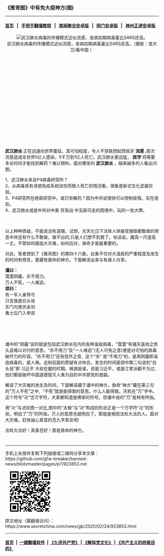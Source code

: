 ### 《推背图》中有免大疫神方(图)
------------------------

#### [首页](https://github.com/gfw-breaker/banned-news/blob/master/README.md) &nbsp;&nbsp;|&nbsp;&nbsp; [手把手翻墙教程](https://github.com/gfw-breaker/guides/wiki) &nbsp;&nbsp;|&nbsp;&nbsp; [禁闻聚合安卓版](https://github.com/gfw-breaker/bn-android) &nbsp;&nbsp;|&nbsp;&nbsp; [网门安卓版](https://github.com/oGate2/oGate) &nbsp;&nbsp;|&nbsp;&nbsp; [神州正道安卓版](https://github.com/SzzdOgate/update) 



<div class="article_right" style="fone-color:#000">
 <p style="text-align:center">
  <img alt="武汉肺炎病毒的传播模式近似流感，发病初期病毒量比SARS还高。" src="//img3.secretchina.com/pic/2020/2-21/p2632261a218247176-ss.jpg" style="height:337px; width:600px"/>
  <br>
   武汉肺炎病毒的传播模式近似流感，发病初期病毒量比SARS还高。（摄影：庞大卫/看中国 ）
   <span id="hideid" name="hideid" style="color:red;display:none;">
    <span href="https://www.secretchina.com">
    </span>
   </span>
  </br>
 </p>
 <div id="txt-mid1-t21-2017">
  <ins class="adsbygoogle" data-ad-client="ca-pub-1276641434651360" data-ad-slot="2451032099" style="display:inline-block;width:336px;height:280px">
  </ins>
  <div id="SC-22xxx">
  </div>
 </div>
 <p>
  <strong>
   <span href="https://www.secretchina.com/news/gb/tag/武汉肺炎" target="_blank">
    武汉肺炎
   </span>
  </strong>
  正在迅速向世界蔓延，其可怕程度，令人不禁联想起西班牙
  <strong>
   流感
  </strong>
  ,那次流感造成全世界5亿人感染，5千万到1亿人死亡。武汉肺炎更迅猛，
  <strong>
   医学
  </strong>
  将需要多长时间才能找到解药？难以预料。面对爆发的
  <strong>
   武汉肺炎
  </strong>
  ，越来越多的人看出问题。
  <span id="hideid" name="hideid" style="color:red;display:none;">
   <span href="https://www.secretchina.com">
   </span>
  </span>
 </p>
 <p>
  1、武汉肺炎来自P4病毒研究所？
  <br>
   2、从病毒具有诱惑免疫系统自伤而致人死亡的情况看，很象是新式生化武器实验。
   <br>
    3、P4研究所在绝密研究中，或已有解药？因为中共说很快可以控制疫情，实在诡异。
    <br>
     4、武汉肺炎或是中共对中美
     <span href="https://www.secretchina.com/news/gb/tag/贸易战" target="_blank">
      贸易战
     </span>
     中无路可走的困境中，玩的一张大牌。
    </br>
   </br>
  </br>
 </p>
 <p>
  以上种种质疑，不能说没有道理。试想，光天化日下活体人体器官摘取都敢做的邪恶中共还有什么不敢做，做不出的,只是人们想不到罢了。俗话说，魔高一尺道高一丈。不管如何面临大灾难，如何应对，保命才是最重要的。
 </p>
 <p>
  对此，笔者想到了《推背图》的第四十六象，此象不仅对大温疫的严重程度及发生的时间有预言，更藏有救命的神方。下面解读出来与有缘人分享。
 </p>
 <p>
  <strong>
   谶曰：
  </strong>
  <br>
   霭霭阴霾，杀不用刀。
   <br>
    万人不死，一人难逃。
    <br>
     <strong>
      颂曰：
     </strong>
     <br>
      有一军人身带弓
      <br>
       只言我是白头翁
       <br/>
       东门内里伏金剑
       <br/>
       勇士后门入帝宫
      </br>
     </br>
    </br>
   </br>
  </br>
 </p>
 <p>
  谶中的“阴霾”说的就是包括武汉肺炎在内的各种温疫病毒，“霭霭”有铺天盖地之势头且难以对付的意思。“杀不用刀”及“一人难逃”(无人可免之意)便是对可怕的病毒破坏力的形容。“杀不用刀”还有弦外之音,  这个“杀” 是“不用刀”的，是用阴霾即温疫病毒的，是人祸。这和前面的质疑有点吻合。发生的时间是颂中第二句说的“白头翁”即
  <span href="https://www.secretchina.com/news/gb/tag/习近平" target="_blank">
   习近平
  </span>
  大权在握的时期。祸源是谁，说是习近平，或是江曾派都不为过,他们都是破坏中国道德毁灭人类为目的中共邪党的首脑。
 </p>
 <p>
  解读了大灾难的发生及时间，下面解读藏于谶中的神方。救命“神方”藏在第三句的“万人不死”之中,  “不死”就是能得救的意思。什么人能得救。天机在“万”字中。这个符号“卍”念万字符，大家都知道是佛家的符号。但谶中说的“万”是特有所指。
 </p>
 <p>
  用“卍”与法轮图一对比,图中的“太极”与“卍”构成的形状正是一个万字符“卍”的形状。明白了“万”的所指，万人的意思也就明白了。那就是相信法轮大法的人。面对大灾难，赶快诚心真意的念九字真言吧!
 </p>
 <p>
  法轮大法好！真善忍好！那是救命的神方。
  <center>
   <div>
    <div id="txt-mid2-t22-2017" style="display: block;  max-height: 351px;  overflow: hidden;">
     <div id="SC-21xxx">
     </div>
     <ins class="adsbygoogle" data-ad-client="ca-pub-1276641434651360" data-ad-format="auto" data-ad-slot="4301710469" data-full-width-responsive="true" style="display:block">
     </ins>
    </div>
   </div>
  </center>
  <div style="padding-top:12px;">
  </div>
 </p>
</div>

<hr/>
手机上长按并复制下列链接或二维码分享本文章：<br/>
https://github.com/gfw-breaker/banned-news/blob/master/pages/p7/923853.md <br/>
<a href='https://github.com/gfw-breaker/banned-news/blob/master/pages/p7/923853.md'><img src='https://github.com/gfw-breaker/banned-news/blob/master/pages/p7/923853.md.png'/></a> <br/>
原文地址（需翻墙访问）：https://www.secretchina.com/news/gb/2020/02/24/923853.html


------------------------
#### [首页](https://github.com/gfw-breaker/banned-news/blob/master/README.md) &nbsp;|&nbsp; [一键翻墙软件](https://github.com/gfw-breaker/nogfw/blob/master/README.md) &nbsp;| [《九评共产党》](https://github.com/gfw-breaker/9ping.md/blob/master/README.md#九评之一评共产党是什么) | [《解体党文化》](https://github.com/gfw-breaker/jtdwh.md/blob/master/README.md) | [《共产主义的终极目的》](https://github.com/gfw-breaker/gczydzjmd.md/blob/master/README.md)


<img src='http://gfw-breaker.win/banned-news/pages/p7/923853.md' width='0px' height='0px'/>